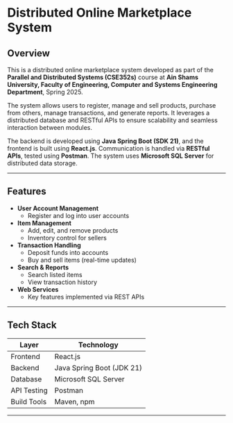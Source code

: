 # Distributed Online Marketplace System

## Overview

This is a distributed online marketplace system developed as part of the **Parallel and Distributed Systems (CSE352s)** course at **Ain Shams University, Faculty of Engineering, Computer and Systems Engineering Department**, Spring 2025.

The system allows users to register, manage and sell products, purchase from others, manage transactions, and generate reports. It leverages a distributed database and RESTful APIs to ensure scalability and seamless interaction between modules.

The backend is developed using **Java Spring Boot (SDK 21)**, and the frontend is built using **React.js**. Communication is handled via **RESTful APIs**, tested using **Postman**. The system uses **Microsoft SQL Server** for distributed data storage.

---

## Features

- **User Account Management**
  - Register and log into user accounts
- **Item Management**
  - Add, edit, and remove products
  - Inventory control for sellers
- **Transaction Handling**
  - Deposit funds into accounts
  - Buy and sell items (real-time updates)
- **Search & Reports**
  - Search listed items
  - View transaction history
- **Web Services**
  - Key features implemented via REST APIs

---

## Tech Stack

| Layer        | Technology              |
|--------------|--------------------------|
| Frontend     | React.js                |
| Backend      | Java Spring Boot (JDK 21) |
| Database     | Microsoft SQL Server    |
| API Testing  | Postman                 |
| Build Tools  | Maven, npm              |

---
